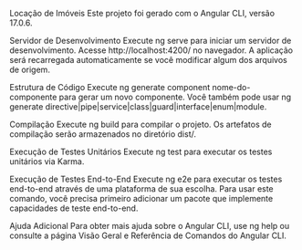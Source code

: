 Locação de Imóveis
Este projeto foi gerado com o Angular CLI, versão 17.0.6.

Servidor de Desenvolvimento
Execute ng serve para iniciar um servidor de desenvolvimento. Acesse http://localhost:4200/ no navegador. A aplicação será recarregada automaticamente se você modificar algum dos arquivos de origem.

Estrutura de Código
Execute ng generate component nome-do-componente para gerar um novo componente. Você também pode usar ng generate directive|pipe|service|class|guard|interface|enum|module.

Compilação
Execute ng build para compilar o projeto. Os artefatos de compilação serão armazenados no diretório dist/.

Execução de Testes Unitários
Execute ng test para executar os testes unitários via Karma.

Execução de Testes End-to-End
Execute ng e2e para executar os testes end-to-end através de uma plataforma de sua escolha. Para usar este comando, você precisa primeiro adicionar um pacote que implemente capacidades de teste end-to-end.

Ajuda Adicional
Para obter mais ajuda sobre o Angular CLI, use ng help ou consulte a página Visão Geral e Referência de Comandos do Angular CLI.

